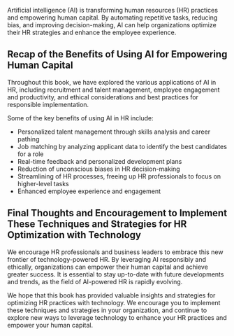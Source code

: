 
Artificial intelligence (AI) is transforming human resources (HR) practices and empowering human capital. By automating repetitive tasks, reducing bias, and improving decision-making, AI can help organizations optimize their HR strategies and enhance the employee experience.

Recap of the Benefits of Using AI for Empowering Human Capital
--------------------------------------------------------------

Throughout this book, we have explored the various applications of AI in HR, including recruitment and talent management, employee engagement and productivity, and ethical considerations and best practices for responsible implementation.

Some of the key benefits of using AI in HR include:

* Personalized talent management through skills analysis and career pathing
* Job matching by analyzing applicant data to identify the best candidates for a role
* Real-time feedback and personalized development plans
* Reduction of unconscious biases in HR decision-making
* Streamlining of HR processes, freeing up HR professionals to focus on higher-level tasks
* Enhanced employee experience and engagement

Final Thoughts and Encouragement to Implement These Techniques and Strategies for HR Optimization with Technology
-----------------------------------------------------------------------------------------------------------------

We encourage HR professionals and business leaders to embrace this new frontier of technology-powered HR. By leveraging AI responsibly and ethically, organizations can empower their human capital and achieve greater success. It is essential to stay up-to-date with future developments and trends, as the field of AI-powered HR is rapidly evolving.

We hope that this book has provided valuable insights and strategies for optimizing HR practices with technology. We encourage you to implement these techniques and strategies in your organization, and continue to explore new ways to leverage technology to enhance your HR practices and empower your human capital.
